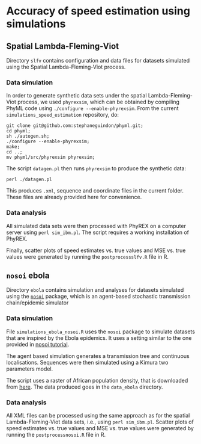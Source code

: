 

# Accuracy of speed estimation using simulations

## Spatial Lambda-Fleming-Viot 

Directory `slfv` contains configuration and data files for datasets simulated using
the Spatial Lambda-Fleming-Viot process.

### Data simulation

In order to generate synthetic data sets under the spatial Lambda-Fleming-Viot process,
we used `phyrexsim`, which can be obtained by compiling PhyML code using `./configure --enable-phyrexsim`. From the current `simulations_speed_estimation` repository, do:

```
git clone git@github.com:stephaneguindon/phyml.git;
cd phyml;
sh ./autogen.sh;
./configure --enable-phyrexsim;
make;
cd ..;
mv phyml/src/phyrexsim phyrexsim;
```
The script `datagen.pl` then runs `phyrexsim` to produce the synthetic data:
```
perl ./datagen.pl
```
This produces `.xml`, sequence and coordinate files in the current folder. These files are already provided here for convenience.

### Data analysis

All simulated data sets were then processed with PhyREX on a computer server using `perl sim_ibm.pl`.
The script requires a working installation of PhyREX.

Finally, scatter plots of speed estimates vs. true values and MSE vs. true values were generated by running the `postprocessslfv.R` file in R.


## `nosoi` ebola

Directory `ebola` contains simulation and analyses for datasets simulated using
the [`nosoi`](https://github.com/slequime/nosoi) package, which is an 
agent-based stochastic transmission chain/epidemic simulator

### Data simulation

File `simulations_ebola_nosoi.R` uses the `nosoi` package to simulate datasets
that are inspired by the Ebola epidemics.
It uses a setting similar to the one provided in
[nosoi tutorial](https://slequime.github.io/nosoi/articles/examples/ebola.html).

The agent based simulation generates a transmission tree and continuous localisations.
Sequences were then simulated using a Kimura two parameters model.

The script uses a raster of African population density, that is downloaded from 
[here](https://github.com/slequime/nosoi/raw/master/docs/articles/examples/Africa_pop_2015.tif.zip).
The data produced goes in the `data_ebola` directory.

### Data analysis

All XML files can be processed using the same approach as for the spatial Lambda-Fleming-Viot data sets, i.e., using `perl sim_ibm.pl`. Scatter plots of speed estimates vs. true values and MSE vs. true values were generated by running the `postprocessnosoi.R` file in R.

